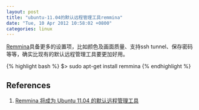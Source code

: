 ```yaml
---
layout: post
title: "ubuntu-11.04的默认远程管理工具remmina"
date: "Tue, 10 Apr 2012 10:58:02 +0800"
categories: linux
---
```


[Remmina](http://remmina.sourceforge.net/)具备更多的设置项，比如颜色及画面质量、支持ssh tunnel、保存密码等等，确实比现有的默认远程管理工具要更加好用。

{% highlight bash %}
$> sudo apt-get install remmina
{% endhighlight %}

References
-----

1. [Remmina 将成为 Ubuntu 11.04 的默认远程管理工具](http://wowubuntu.com/remmina.html)
